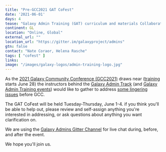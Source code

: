 ```yaml
---
title: "Pre-GCC2021 GAT CoFest"
date: '2021-06-01'
days: 4
tease: "Galaxy Admin Training (GAT) curriculum and materials CollaborationFest."
continent: GL
location: "Online, Global"
external_url: ""
location_url: "https://gitter.im/galaxyproject/admins"
gtn: false
contact: "Nate Coraor, Helena Rasche"
tags: [ "cofest" ]
links:
image: "/images/galaxy-logos/admin-training-logo.jpg"
---
```


As the [2021 Galaxy Community Conference (GCC2021)](https://www.vibconferences.be/events/gcc2021-virtual-edition) draws near ([training](https://galaxyproject.org/events/gcc2021/training/) starts June 28) the instructors behind the [Galaxy Admin Track](https://galaxyproject.org/events/gcc2021/training/admin-track) (and [Galaxy Admin Training events](/events/2021-01-admin-training/))  would like to gather to address [some lingering issues](https://github.com/galaxyproject/training-material/issues/2274) before GCC.  

The GAT CoFest will be held Tuesday-Thursday, June 1-4. if you think you'll be able to help out, please review and self-assign anything you're interested in addressing, or ask questions about anything you want clarification on.

We are using the [Galaxy Admins Gitter Channel](https://gitter.im/galaxyproject/admins) for live chat during, before, and after the event.

We hope you'll join us.

